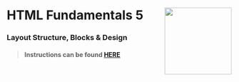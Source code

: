 # HTML Fundamentals 5 <img align="right" src="https://github.com/Learning-Fuze/prototypes_C7/blob/assets/assets/images/logos/LF_LOGO.png?raw=true" width="150">
### Layout Structure, Blocks & Design

>#### Instructions can be found <a href="http://learning-fuze.github.io/prototypes_C7/#/HTML-Fundamentals-5" target="_blank">HERE</a>